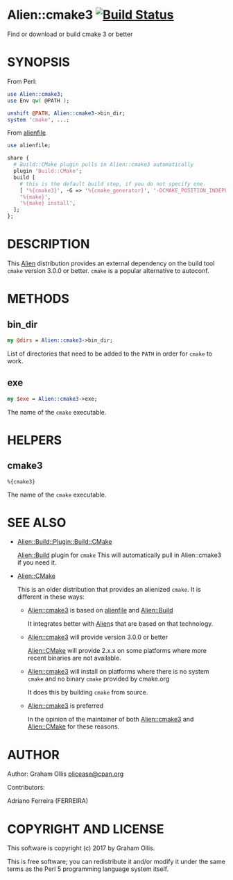 # Alien::cmake3 [![Build Status](https://secure.travis-ci.org/Perl5-Alien/Alien-cmake3.png)](http://travis-ci.org/Perl5-Alien/Alien-cmake3)

Find or download or build cmake 3 or better

# SYNOPSIS

From Perl:

```perl
use Alien::cmake3;
use Env qw( @PATH );

unshift @PATH, Alien::cmake3->bin_dir;
system 'cmake', ...;
```

From [alienfile](https://metacpan.org/pod/alienfile)

```perl
use alienfile;

share {
  # Build::CMake plugin pulls in Alien::cmake3 automatically
  plugin 'Build::CMake';
  build [
    # this is the default build step, if you do not specify one.
    [ '%{cmake3}', -G => '%{cmake_generator}', '-DCMAKE_POSITION_INDEPENDENT_CODE:BOOL=true', '-DCMAKE_INSTALL_PREFIX:PATH=%{.install.prefix}', '.' ],
    '%{make}',
    '%{make} install',
  ];
};
```

# DESCRIPTION

This [Alien](https://metacpan.org/pod/Alien) distribution provides an external dependency on the build tool `cmake`
version 3.0.0 or better.  `cmake` is a popular alternative to autoconf.

# METHODS

## bin\_dir

```perl
my @dirs = Alien::cmake3->bin_dir;
```

List of directories that need to be added to the `PATH` in order for `cmake` to work.

## exe

```perl
my $exe = Alien::cmake3->exe;
```

The name of the `cmake` executable.

# HELPERS

## cmake3

```
%{cmake3}
```

The name of the `cmake` executable.

# SEE ALSO

- [Alien::Build::Plugin::Build::CMake](https://metacpan.org/pod/Alien::Build::Plugin::Build::CMake)

    [Alien::Build](https://metacpan.org/pod/Alien::Build) plugin for `cmake`  This will automatically pull in Alien::cmake3 if you
    need it.

- [Alien::CMake](https://metacpan.org/pod/Alien::CMake)

    This is an older distribution that provides an alienized `cmake`.  It is different in
    these ways:

    - [Alien::cmake3](https://metacpan.org/pod/Alien::cmake3) is based on [alienfile](https://metacpan.org/pod/alienfile) and [Alien::Build](https://metacpan.org/pod/Alien::Build)

        It integrates better with [Alien](https://metacpan.org/pod/Alien)s that are based on that technology.

    - [Alien::cmake3](https://metacpan.org/pod/Alien::cmake3) will provide version 3.0.0 or better

        [Alien::CMake](https://metacpan.org/pod/Alien::CMake) will provide 2.x.x on some platforms where more recent binaries are not available.

    - [Alien::cmake3](https://metacpan.org/pod/Alien::cmake3) will install on platforms where there is no system `cmake` and no binary `cmake` provided by cmake.org

        It does this by building `cmake` from source.

    - [Alien::cmake3](https://metacpan.org/pod/Alien::cmake3) is preferred

        In the opinion of the maintainer of both [Alien::cmake3](https://metacpan.org/pod/Alien::cmake3) and [Alien::CMake](https://metacpan.org/pod/Alien::CMake) for these reasons.

# AUTHOR

Author: Graham Ollis <plicease@cpan.org>

Contributors:

Adriano Ferreira (FERREIRA)

# COPYRIGHT AND LICENSE

This software is copyright (c) 2017 by Graham Ollis.

This is free software; you can redistribute it and/or modify it under
the same terms as the Perl 5 programming language system itself.
